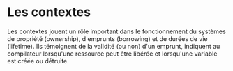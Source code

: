 # Les contextes

Les contextes jouent un rôle important dans le fonctionnement du systèmes de propriété (ownership), d'emprunts (borrowing) et de durées de vie (lifetime). Ils témoignent de la validité (ou non) d'un emprunt, indiquent au compilateur lorsqu'une ressource peut être libérée et lorsqu'une variable est créée ou détruite.
